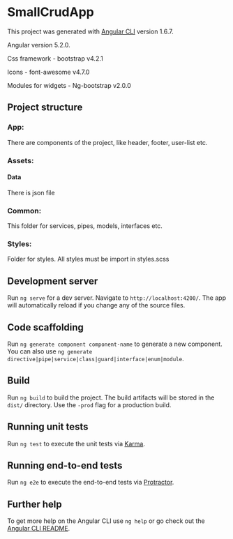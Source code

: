 # SmallCrudApp

This project was generated with [Angular CLI](https://github.com/angular/angular-cli) version 1.6.7.  

Angular version 5.2.0.  

Css framework - bootstrap v4.2.1  

Icons - font-awesome v4.7.0  

Modules for widgets  - Ng-bootstrap v2.0.0  


## Project structure
### App:
  There are components of the project, like header, footer, user-list etc.

### Assets:
#### Data
  There is json file

### Common:
  This folder for services, pipes, models, interfaces etc.

### Styles:
  Folder for styles. All styles must be import in styles.scss

## Development server

Run `ng serve` for a dev server. Navigate to `http://localhost:4200/`. The app will automatically reload if you change any of the source files.

## Code scaffolding

Run `ng generate component component-name` to generate a new component. You can also use `ng generate directive|pipe|service|class|guard|interface|enum|module`.

## Build

Run `ng build` to build the project. The build artifacts will be stored in the `dist/` directory. Use the `-prod` flag for a production build.

## Running unit tests

Run `ng test` to execute the unit tests via [Karma](https://karma-runner.github.io).

## Running end-to-end tests

Run `ng e2e` to execute the end-to-end tests via [Protractor](http://www.protractortest.org/).

## Further help

To get more help on the Angular CLI use `ng help` or go check out the [Angular CLI README](https://github.com/angular/angular-cli/blob/master/README.md).
